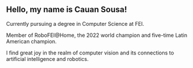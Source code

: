 <!DOCTYPE html>
<html>
<head>

</head>
<body>
  <div class="container">
    <div class="profile-info">
      <h2>Hello, my name is <strong>Cauan Sousa!</strong></h2>
      <p>Currently pursuing a degree in Computer Science at FEI.</p>
      <p>Member of RoboFEI@Home, the 2022 world champion and five-time Latin American champion.</p>
      <p>I find great joy in the realm of computer vision and its connections to artificial intelligence and robotics.</p>
    </div>
  </div>
</body>
</html>

